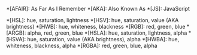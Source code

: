 *[AFAIR]: As Far As I Remember
*[AKA]: Also Known As
*[JS]: JavaScript

*[HSL]: hue, saturation, lightness
*[HSV]: hue, saturation, value (AKA brightness)
*[HWB]: hue, whiteness, blackness
*[RGB]: red, green, blue
*[ARGB]: alpha, red, green, blue
*[HSLA]: hue, saturation, lightness, alpha
*[HSVA]: hue, saturation, value (AKA brightness), alpha
*[HWBA]: hue, whiteness, blackness, alpha
*[RGBA]: red, green, blue, alpha
